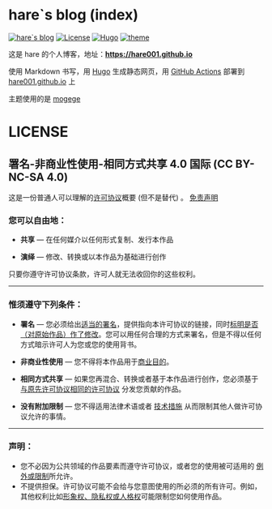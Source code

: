 # hare`s blog (index)

[![hare`s blog](https://github.com/hare001/Blog/workflows/hare%60s%20blog/badge.svg?event=push)](https://hare001.github.io/)
[![License](https://img.shields.io/badge/License-CC%20BY--NC--SA%204.0-blue)](https://creativecommons.org/licenses/by-nc-sa/4.0/legalcode)
[![Hugo](https://img.shields.io/badge/Power%20by-Hugo-%23ff4088)](https://gohugo.io/)
[![theme](https://img.shields.io/badge/Theme-mogege-blueviolet)](https://github.com/Mogeko/mogege)

这是 hare 的个人博客，地址：**<https://hare001.github.io>**

使用 Markdown 书写，用 [Hugo](https://gohugo.io/) 生成静态网页，用 [GitHub Actions](https://github.com/Mogeko/Blog/actions) 部署到 [hare001.github.io](https://github.com/hare001/hare001.github.io) 上

主题使用的是 [mogege](https://github.com/Mogeko/mogege)

# LICENSE
## 署名-非商业性使用-相同方式共享 4.0 国际 (CC BY-NC-SA 4.0)

这是一份普通人可以理解的[许可协议](https://creativecommons.org/licenses/by-nc-sa/4.0/legalcode.zh-Hans)概要 (但不是替代) 。 [免责声明](https://creativecommons.org/licenses/by-nc-sa/4.0/deed.zh#)

### 您可以自由地：

- **共享** — 在任何媒介以任何形式复制、发行本作品

- **演绎** — 修改、转换或以本作品为基础进行创作

只要你遵守许可协议条款，许可人就无法收回你的这些权利。

------

### 惟须遵守下列条件：

- **署名** — 您必须给出[适当的署名](https://creativecommons.org/licenses/by-nc-sa/4.0/deed.zh#)，提供指向本许可协议的链接，同时[标明是否（对原始作品）作了修改](https://creativecommons.org/licenses/by-nc-sa/4.0/deed.zh#)。您可以用任何合理的方式来署名，但是不得以任何方式暗示许可人为您或您的使用背书。
- **非商业性使用** — 您不得将本作品用于[商业目的](https://creativecommons.org/licenses/by-nc-sa/4.0/deed.zh#)。
- **相同方式共享** — 如果您再混合、转换或者基于本作品进行创作，您必须基于[与原先许可协议相同的许可协议](https://creativecommons.org/licenses/by-nc-sa/4.0/deed.zh#) 分发您贡献的作品。

- **没有附加限制** — 您不得适用法律术语或者 [技术措施](https://creativecommons.org/licenses/by-nc-sa/4.0/deed.zh#) 从而限制其他人做许可协议允许的事情。

------

### 声明：

- 您不必因为公共领域的作品要素而遵守许可协议，或者您的使用被可适用的 [例外或限制](https://creativecommons.org/licenses/by-nc-sa/4.0/deed.zh#)所允许。
- 不提供担保。许可协议可能不会给与您意图使用的所必须的所有许可。例如，其他权利比如[形象权、隐私权或人格权](https://creativecommons.org/licenses/by-nc-sa/4.0/deed.zh#)可能限制您如何使用作品。
